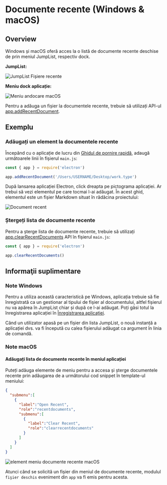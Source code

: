 # Documente recente (Windows & macOS)

## Overview

Windows și macOS oferă acces la o listă de documente recente deschise de prin meniul JumpList, respectiv dock.

__JumpList:__

![JumpList Fișiere recente](https://cloud.githubusercontent.com/assets/2289/23446924/11a27b98-fdfc-11e6-8485-cc3b1e86b80a.png)

__Meniu dock aplicație:__

![Meniu andocare macOS](https://cloud.githubusercontent.com/assets/639601/5069610/2aa80758-6e97-11e4-8cfb-c1a414a10774.png)

Pentru a adăuga un fișier la documentele recente, trebuie să utilizați API-ul [app.addRecentDocument](../api/app.md#appaddrecentdocumentpath-macos-windows).

## Exemplu

### Adăugați un element la documentele recente

Începând cu o aplicație de lucru din [Ghidul de pornire rapidă](quick-start.md), adaugă următoarele linii în fișierul `main.js`:

```javascript
const { app } = require('electron')

app.addRecentDocument('/Users/USERNAME/Desktop/work.type')
```

După lansarea aplicației Electron, click dreapta pe pictograma aplicației. Ar trebui să vezi elementul pe care tocmai l-ai adăugat. În acest ghid, elementul este un fișier Markdown situat în rădăcina proiectului:

![Document recent](../images/recent-documents.png)

### Ștergeți lista de documente recente

Pentru a șterge lista de documente recente, trebuie să utilizați [app.clearRecentDocuments](../api/app.md#appclearrecentdocuments-macos-windows) API în fișierul `main.js`:

```javascript
const { app } = require('electron')

app.clearRecentDocuments()
```

## Informaţii suplimentare

### Note Windows

Pentru a utiliza această caracteristică pe Windows, aplicația trebuie să fie înregistrată ca un gestionar al tipului de fișier al documentului, altfel fișierul nu va apărea în JumpList chiar și după ce l-ai adăugat. Poți găsi totul la înregistrarea aplicației în [Înregistrarea aplicației](https://msdn.microsoft.com/en-us/library/cc144104(VS.85).aspx).

Când un utilizator apasă pe un fișier din lista JumpList, o nouă instanță a aplicației dvs. va fi începută cu calea fișierului adăugat ca argument în linia de comandă.

### Note macOS

#### Adăugați lista de documente recente în meniul aplicației

Puteți adăuga elemente de meniu pentru a accesa și șterge documentele recente prin adăugarea de a următorului cod snippet în template-ul meniului:

```json
{
  "submenu":[
    {
      "label":"Open Recent",
      "role":"recentdocuments",
      "submenu":[
        {
          "label":"Clear Recent",
          "role":"clearrecentdocuments"
        }
      ]
    }
  ]
}
```

![element meniu documente recente macOS](https://user-images.githubusercontent.com/3168941/33003655-ea601c3a-cd70-11e7-97fa-7c062149cfb1.png)

Atunci când se solicită un fișier din meniul de documente recente, modulul `fişier deschis` eveniment din `app` va fi emis pentru acesta.
